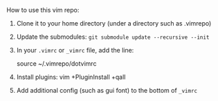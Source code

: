 How to use this vim repo: 

1. Clone it to your home directory (under a directory such as .vimrepo)
1. Update the submodules: `git submodule update --recursive --init`
1. In your `.vimrc` or `_vimrc` file, add the line: 
     
     source ~/.vimrepo/dotvimrc

1. Install plugins: vim +PluginInstall +qall
1. Add additional config (such as gui font) to the bottom of `_vimrc`


